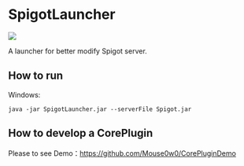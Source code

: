 # SpigotLauncher
[![](https://jitpack.io/v/Mouse0w0/SpigotLauncher.svg)](https://jitpack.io/#Mouse0w0/SpigotLauncher)

A launcher for better modify Spigot server.

## How to run

Windows:
```
java -jar SpigotLauncher.jar --serverFile Spigot.jar
```

## How to develop a CorePlugin
Please to see Demo：https://github.com/Mouse0w0/CorePluginDemo
